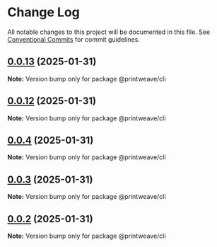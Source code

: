 # Change Log

All notable changes to this project will be documented in this file.
See [Conventional Commits](https://conventionalcommits.org) for commit guidelines.

## [0.0.13](https://github.com/PrintWeave/PrintWeave/compare/v0.0.2...v0.0.13) (2025-01-31)

**Note:** Version bump only for package @printweave/cli





## [0.0.12](https://github.com/PrintWeave/PrintWeave/compare/v0.0.2...v0.0.12) (2025-01-31)

**Note:** Version bump only for package @printweave/cli





## [0.0.4](https://github.com/PrintWeave/PrintWeave/compare/v0.0.2...v0.0.4) (2025-01-31)

**Note:** Version bump only for package @printweave/cli





## [0.0.3](https://github.com/PrintWeave/PrintWeave/compare/v0.0.2...v0.0.3) (2025-01-31)

**Note:** Version bump only for package @printweave/cli





## [0.0.2](https://github.com/PrintWeave/PrintWeave/compare/v0.0.10...v0.0.2) (2025-01-31)

**Note:** Version bump only for package @printweave/cli
